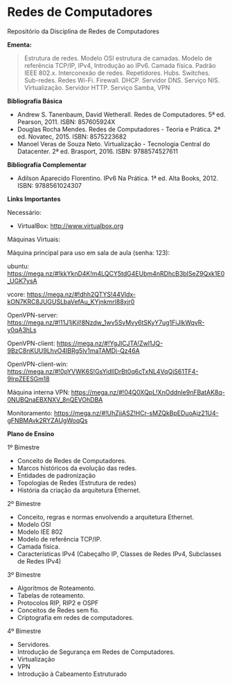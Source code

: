 Redes de Computadores
====================
Repositório da Disciplina de Redes de Computadores


**Ementa:**
> Estrutura de redes. Modelo OSI estrutura de camadas. Modelo de referência TCP/IP, IPv4, Introdução ao IPv6. Camada física. Padrão IEEE 802.x. Interconexão de redes. Repetidores. Hubs. Switches. Sub-redes. Redes Wi-Fi. Firewall. DHCP. Servidor DNS. Serviço NIS. Virtualização. Servidor HTTP. Serviço Samba, VPN

**Bibliografia Básica**
- Andrew S. Tanenbaum, David Wetherall. Redes de Computadores. 5ª ed. Pearson, 2011. ISBN: 857605924X
- Douglas Rocha Mendes. Redes de Computadores - Teoria e Prática. 2ª ed. Novatec, 2015. ISBN: 8575223682
- Manoel Veras de Souza Neto. Virtualização - Tecnologia Central do Datacenter. 2ª ed. Brasport, 2016. ISBN: 9788574527611

**Bibliografia Complementar**
- Adilson Aparecido Florentino. IPv6 Na Prática. 1ª ed. Alta Books, 2012. ISBN: 9788561024307

**Links Importantes**

Necessário:

- VirtualBox:  http://www.virtualbox.org

Máquinas Virtuais:

Máquina principal para uso em sala de aula (senha: 123):

ubuntu: https://mega.nz/#!kkYknD4K!m4LQCY5tdG4EUbm4nRDhcB3bISeZ9Qxk1E0_UGK7ysA

vcore: https://mega.nz/#!dhh2QTYS!44Vldx-kON7KRC8JUGUSLbaVefAu_KYjnkmrl88xjr0

OpenVPN-server: https://mega.nz/#!11J1jKjI!8Nzdw_1wv5SvMvy6tSKyY7ug1FiJlkWqvR-y0qA3hLs

OpenVPN-client: https://mega.nz/#!YgJlCJTA!Zwl1JQ-9BzC8nKUU9LhvO4IBRg5lv1maTAMDj-Qz46A

OpenVPN-client-win: https://mega.nz/#!0pYVWK6S!GsYidIIDrBt0q6cTxNL4VqQjS61TF4-9IrpZEESGm18

Máquina interna VPN: https://mega.nz/#!04Q0XQpL!XnOddnIe9nFBatAK8q-0NUBQnaEBXNXV_8nQEVOhDBA

Monitoramento: https://mega.nz/#!UhZjjASZ!HCr-sMZQkBpEDuoAjz21U4-gFNBMAvk2RYZAUgWoqQs

**Plano de Ensino**

1º Bimestre
- Conceito de Redes de Computadores.
- Marcos históricos da evolução das redes.
- Entidades de padronização
- Topologias de Redes (Estrutura de redes)
- História da criação da arquitetura Ethernet.

2º Bimestre
- Conceito, regras e normas envolvendo a arquitetura Ethernet.
- Modelo OSI
- Modelo IEE 802
- Modelo de referência TCP/IP.
- Camada física.
- Características IPv4 (Cabeçalho IP, Classes de Redes IPv4, Subclasses de Redes IPv4)

3º Bimestre
- Algoritmos de Roteamento.
- Tabelas de roteamento.
- Protocolos RIP, RIP2 e OSPF
- Conceitos de Redes sem fio.
- Criptografia em redes de computadores. 

4º Bimestre
- Servidores.
- Introdução de Segurança em Redes de Computadores.
- Virtualização
- VPN
- Introdução à Cabeamento Estruturado
